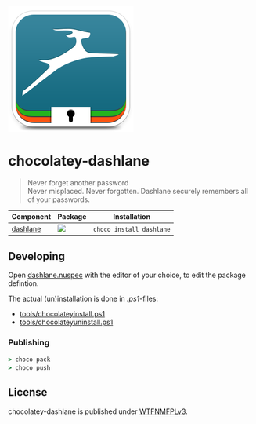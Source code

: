 ![](assets/icon256.png)

# chocolatey-dashlane

> Never forget another password  
> Never misplaced. Never forgotten. Dashlane securely remembers all of your passwords.

| Component                                            | Package                                                                                                  | Installation
|------------------------------------------------------|----------------------------------------------------------------------------------------------------------|--------------------------|
| [dashlane](https://chocolatey.org/packages/dashlane) | [![](https://img.shields.io/chocolatey/v/dashlane.svg)](https://chocolatey.org/packages/dashlane)        | `choco install dashlane` |

## Developing

Open [dashlane.nuspec](dashlane.nuspec) with the editor of your choice, to edit the package defintion.

The actual (un)installation is done in *.ps1*-files:

- [tools/chocolateyinstall.ps1](tools/chocolateyinstall.ps1)
- [tools/chocolateyuninstall.ps1](tools/chocolateyuninstall.ps1)

### Publishing

```cmd
> choco pack
> choco push
```

## License

chocolatey-dashlane is published under [WTFNMFPLv3](https://github.com/dittodhole/WTFNMFPLv3).
